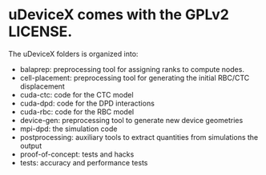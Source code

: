 uDeviceX comes with the GPLv2 LICENSE.
===
The uDeviceX folders is organized into:
* balaprep: preprocessing tool for assigning ranks to compute nodes.
* cell-placement: preprocessing tool for generating the initial RBC/CTC displacement
* cuda-ctc: code for the CTC model
* cuda-dpd: code for the DPD interactions
* cuda-rbc: code for the RBC model
* device-gen: preprocessing tool to generate new device geometries
* mpi-dpd: the simulation code
* postprocessing: auxiliary tools to extract quantities from simulations the output
* proof-of-concept: tests and hacks
* tests: accuracy and performance tests

